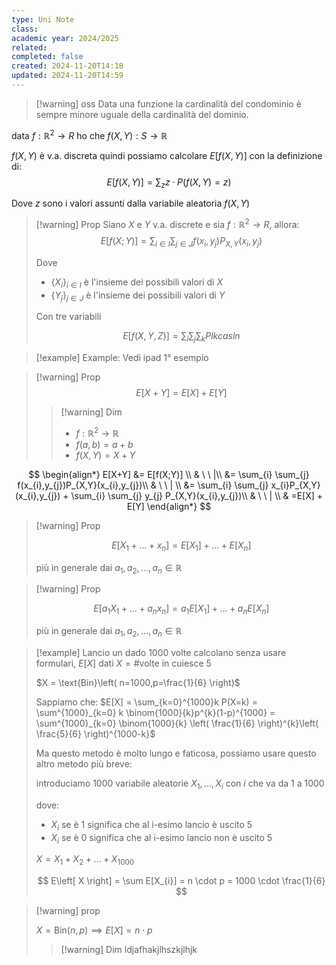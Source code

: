 ```yaml
---
type: Uni Note
class: 
academic year: 2024/2025
related: 
completed: false
created: 2024-11-20T14:18
updated: 2024-11-20T14:59
---
```

>[!warning] oss
>Data una funzione la cardinalità del condominio è sempre minore uguale della cardinalità del dominio.

data $f: \mathbb{R}^{2} \to R$ ho che $f(X,Y):S \to \mathbb{R}$

$f(X,Y)$ è v.a. discreta quindi possiamo calcolare $E\big[f(X,Y)\big]$ con la definizione di:
$$
E\big[ f(X,Y) \big] = \sum_{z}z\cdot P(f(X,Y) = z)
$$

Dove $z$ sono i valori assunti dalla variabile aleatoria $f(X,Y)$

>[!warning] Prop
>Siano $X$ e $Y$ v.a. discrete e sia $f:\mathbb{R}^{2} \to R$, allora:
>$$
>E[f(X;Y)] = \sum_{i\in I} \sum_{j\in J} f(x_{i}, y_{j}) P_{X,Y} (x_{i}, y_{j})
>$$
>
>Dove 
>- $\{ X_{i} \}_{i \in I}$ è l'insieme dei possibili valori di $X$
>- $\{ Y_{j} \}_{j \in J}$ è l'insieme dei possibili valori di $Y$
>  
>  Con tre variabili
>  
>$$
>E\big[f(X,Y,Z)\big] = \sum_{i} \sum_{j} \sum_{k} Plkcasln
>$$

>[!example] Example:
>Vedi ipad 1° esempio

>[!warning] Prop
>$$
>E[X+Y] = E[X] + E[Y]
>$$
>
>>[!warning] Dim
>>- $f: \mathbb{R}^{2} \to \mathbb{R}$
>>- $f(a,b) = a+b$
>>- $f(X,Y) = X + Y$

$$
\begin{align*}
E[X+Y] &= E[f(X;Y)] \\
& \ \ |\\
&= \sum_{i} \sum_{j} f(x_{i},y_{j})P_{X,Y}(x_{i},y_{j})\\
& \ \ | \\
&= \sum_{i} \sum_{j} x_{i}P_{X,Y}(x_{i},y_{j}) + \sum_{i} \sum_{j} y_{j} P_{X,Y}(x_{i},y_{j})\\
& \ \ | \\
& =E[X] + E[Y]
\end{align*}
$$

>[!warning] Prop
>
>$$
>E[X_{1} + \dots+ x_{n}] = E[X_{1}] + \dots + E[X_{n}]
>$$
>
>più in generale dai $a_{1}, a_{2}, \dots , a_{n} \in \mathbb{R}$

>[!warning] Prop
>
>$$
>E[a_{1}X_{1} + \dots+ a_{n}x_{n}] = a_{1}E[X_{1}] + \dots + a_{n}E[X_{n}]
>$$
>
>più in generale dai $a_{1}, a_{2}, \dots , a_{n} \in \mathbb{R}$

>[!example] Lancio un dado 1000 volte calcolano senza usare formulari, $E[X]$ dati $X = \#\text{volte in cuiesce 5}$
>
>$X = \text{Bin}\left( n=1000,p=\frac{1}{6}  \right)$
>
>Sappiamo che: $E[X] = \sum_{k=0}^{1000}k P(X=k) = \sum^{1000}_{k=0} k \binom{1000}{k}p^{k}(1-p)^{1000} = \sum^{1000}_{k=0} \binom{1000}{k} \left( \frac{1}{6} \right)^{k}\left( \frac{5}{6} \right)^{1000-k}$
>
>Ma questo metodo è molto lungo e faticosa, possiamo usare questo altro metodo più breve:
>
>introduciamo 1000 variabile aleatorie $X_{1}, \dots, X_{i}$ con $i$ che va da 1 a 1000
>
>dove: 
>- $X_{i}$ se è 1 significa che al i-esimo lancio è uscito 5
>- $X_{i}$ se è 0 significa che al i-esimo lancio non è uscito 5
>
>$X = X_{1} + X_{2} + \dots + X_{1000}$
>
>$$
>E\left[  X \right] = \sum E[X_{i}] = n \cdot p = 1000 \cdot  \frac{1}{6}
>$$

>[!warning] prop
>
>$X = \text{Bin}(n,p) \implies E[X] = n\cdot p$
>
>>[!warning] Dim
>>ldjafhakjlhszkjlhjk
>>
>>



